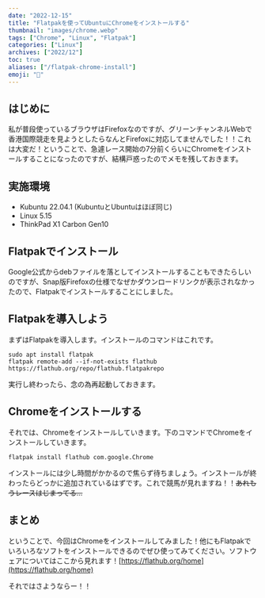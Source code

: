 ```yaml
---
date: "2022-12-15"
title: "Flatpakを使ってUbuntuにChromeをインストールする"
thumbnail: "images/chrome.webp"
tags: ["Chrome", "Linux", "Flatpak"]
categories: ["Linux"]
archives: ["2022/12"]
toc: true
aliases: ["/flatpak-chrome-install"]
emoji: "🎁"
---
```


## はじめに
私が普段使っているブラウザはFirefoxなのですが、グリーンチャンネルWebで香港国際競走を見ようとしたらなんとFirefoxに対応してませんでした！！これは大変だ！ということで、急遽レース開始の7分前くらいにChromeをインストールすることになったのですが、結構戸惑ったのでメモを残しておきます。

## 実施環境
- Kubuntu 22.04.1 (KubuntuとUbuntuはほぼ同じ)
- Linux 5.15
- ThinkPad X1 Carbon Gen10

## Flatpakでインストール
Google公式からdebファイルを落としてインストールすることもできたらしいのですが、Snap版Firefoxの仕様でなぜかダウンロードリンクが表示されなかったので、Flatpakでインストールすることにしました。

## Flatpakを導入しよう
まずはFlatpakを導入します。インストールのコマンドはこれです。
```
sudo apt install flatpak
flatpak remote-add --if-not-exists flathub https://flathub.org/repo/flathub.flatpakrepo
```
実行し終わったら、念の為再起動しておきます。

## Chromeをインストールする
それでは、Chromeをインストールしていきます。下のコマンドでChromeをインストールしていきます。
```
flatpak install flathub com.google.Chrome
```
インストールには少し時間がかかるので焦らず待ちましょう。インストールが終わったらどっかに追加されているはずです。これで競馬が見れますね！！~~あれもうレースはじまってる...~~

## まとめ
ということで、今回はChromeをインストールしてみました！他にもFlatpakでいろいろなソフトをインストールできるのでぜひ使ってみてください。ソフトウェアについてはここから見れます！[https://flathub.org/home](https://flathub.org/home)

それではさようならー！！





